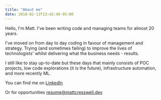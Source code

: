 ```yaml
---
title: "About me"
date: 2018-02-13T13:42:49-05:00
---
```


Hello, I'm Matt. I've been writing code and managing teams for almost 20 years.

 
I've moved on from day to day coding in favour of management and strategy. Trying (and sometimes failing) to improve the lives of technologists' whilst delivering what the business needs - results.

 
I still like to stay up-to-date but these days that mainly consists of POC projects, low code explorations (it is the future), infrastructure automation, and more recently ML. 

 
You can find me on [LinkedIn](https://www.linkedin.com/pages/mattcresswell)

Or for opportunities [resume@mattcresswell.dev](mailto:resume@mattcresswell.dev)
